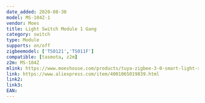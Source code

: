 ```yaml
---
date_added: 2020-08-30
model: MS-104Z-1
vendor: Moes
title: Light Switch Module 1 Gang
category: switch
type: Module
supports: on/off
zigbeemodel: ['TS0121','TS011F']
compatible: [tasmota, z2m]
z2m: MS-104Z
mlink: https://www.moeshouse.com/products/tuya-zigbee-3-0-smart-light-switch-module-smart-life-tuya-wireless-remote-control-work-with-alexa-google-home-for-voice-control
link: https://www.aliexpress.com/item/4001065019839.html
link2: 
link3: 
EAN: 
---
```


